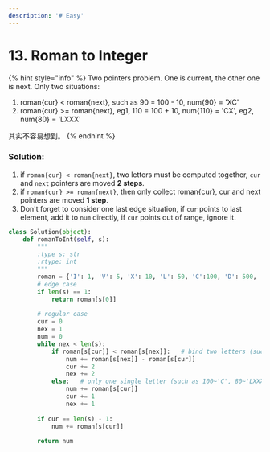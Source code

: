 ```yaml
---
description: '# Easy'
---
```


# 13. Roman to Integer

{% hint style="info" %}
Two pointers problem. One is current, the other one is next. Only two situations:

1. roman{cur} &lt; roman{next}, such as 90 = 100 - 10, num{90} = 'XC'
2. roman{cur} &gt;= roman{next}, eg1, 110 = 100 + 10, num{110} = 'CX', eg2, num{80} = 'LXXX'

其实不容易想到。
{% endhint %}

### Solution:

1. if `roman{cur} < roman{next}`, two letters must be computed together, `cur` and `next` pointers are moved **2 steps**.
2. if `roman{cur} >= roman{next}`, then only collect roman{cur}, cur and next pointers are moved **1 step**.
3. Don't forget to consider one last edge situation, if `cur` points to last element, add it to `num` directly, if `cur` points out of range, ignore it.

```python
class Solution(object):
    def romanToInt(self, s):
        """
        :type s: str
        :rtype: int
        """
        roman = {'I': 1, 'V': 5, 'X': 10, 'L': 50, 'C':100, 'D': 500, 'M': 1000}
        # edge case
        if len(s) == 1:
            return roman[s[0]]
        
        # regular case
        cur = 0
        nex = 1
        num = 0
        while nex < len(s):
            if roman[s[cur]] < roman[s[nex]]:   # bind two letters (such as 90, 'XC')
                num += roman[s[nex]] - roman[s[cur]]
                cur += 2
                nex += 2
            else:   # only one single letter (such as 100~'C', 80~'LXXX')
                num += roman[s[cur]]
                cur += 1
                nex += 1
        
        if cur == len(s) - 1:
            num += roman[s[cur]]
            
        return num
        
```

